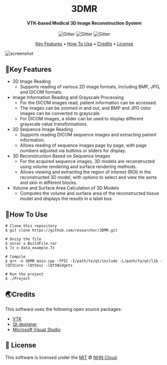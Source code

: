 <h1 align="center">
  <br>
  3DMR
  <br>
</h1>

<h4 align="center">VTK-based Medical 3D Image Reconstruction System</h4>

<p align="center">
    <img src="https://img.shields.io/badge/npm-v1.0.0-blue.svg?style=plastic" alt="Gitter">
    <img src="https://img.shields.io/badge/license-MIT-brightgreen.svg?style=plastic" alt="Gitter">
    <img src="https://img.shields.io/badge/</>-C++-red.svg?style=plastic" alt="Gitter">
</p>

<p align="center">
  <a href="#key-features">Key Features</a> •
  <a href="#how-to-ues">How To Use</a> •
  <a href="#credits">Credits</a> •
  <a href="#license">License</a>
</p>


![screenshot](https://github.com/researchxr/3DMR/blob/main/readme/3DMR.gif)

## 🚩Key Features

* 2D Image Reading
  - Supports reading of various 2D image formats, including BMP, JPG, and DICOM formats.
* Image Information Reading and Grayscale Processing
  - For the DICOM images read, patient information can be accessed.
  - The images can be zoomed in and out, and BMP and JPG color images can be converted to grayscale.
  - For DICOM images, a slider can be used to display different grayscale value transformations.
* 2D Sequence Image Reading
  * Supports reading DICOM sequence images and extracting patient information.
  * Allows reading of sequence images page by page, with page numbers adjusted via buttons or sliders for display.  
* 3D Reconstruction Based on Sequence Images
  * For the acquired sequence images, 3D models are reconstructed using volume rendering and surface rendering methods.
  * Allows viewing and extracting the region of interest (ROI) in the reconstructed 3D model, with options to select and view the aorta and skin in different blocks.
* Volume and Surface Area Calculation of 3D Models
  * Computes the volume and surface area of the reconstructed tissue model and displays the results in a label box.

## 🔧How To Use
```shell
# Clone this repository
$ git clone https://github.com/researchxr/3DMR.git

# Unzip the file	
$ unrar x BuildFile.rar
$ 7z x data_example.7z

# Compile
$ g++ -o 3DMR main.cpp -fPIC -I/path/to/qt/include -L/path/to/qt/lib -lQt5Core -lQt5Gui -lQt5Widgets

# Run the project
$ ./Project
```



## 🌏Credits

This software uses the following open source packages:

- [VTK](https://vtk.org/)
- [Qt designer](https://www.pythonguis.com/installation/install-qt-designer-standalone/)
- [Microsoft Visual Studio](https://visualstudio.microsoft.com/zh-hans/#vs-section)


## 📜 License

This software is licensed under the [MIT](https://github.com/nhn/tui.editor/blob/master/LICENSE) © [NHN Cloud](https://github.com/nhn).
